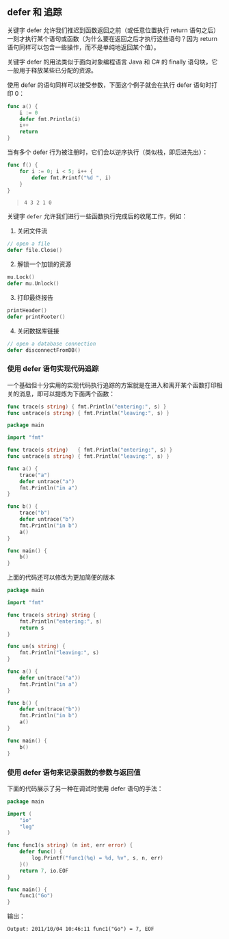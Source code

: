 ## defer 和 追踪

关键字 defer 允许我们推迟到函数返回之前（或任意位置执行 return 语句之后）一刻才执行某个语句或函数（为什么要在返回之后才执行这些语句？因为 return 语句同样可以包含一些操作，而不是单纯地返回某个值）。

关键字 defer 的用法类似于面向对象编程语言 Java 和 C# 的 finally 语句块，它一般用于释放某些已分配的资源。

使用 defer 的语句同样可以接受参数，下面这个例子就会在执行 defer 语句时打印 0：

```go
func a() {
	i := 0
	defer fmt.Println(i)
	i++
	return
}
```

当有多个 defer 行为被注册时，它们会以逆序执行（类似栈，即后进先出）：

```go
func f() {
	for i := 0; i < 5; i++ {
		defer fmt.Printf("%d ", i)
	}
}
```

>`4 3 2 1 0`

关键字 `defer` 允许我们进行一些函数执行完成后的收尾工作，例如：

1. 关闭文件流
```go
// open a file  
defer file.Close()
```
2. 解锁一个加锁的资源
```go
mu.Lock()  
defer mu.Unlock()
```
3. 打印最终报告
```go
printHeader()  
defer printFooter()
```
4. 关闭数据库链接
```go
// open a database connection  
defer disconnectFromDB()
```

### 使用 defer 语句实现代码追踪

一个基础但十分实用的实现代码执行追踪的方案就是在进入和离开某个函数打印相关的消息，即可以提炼为下面两个函数：


```go
func trace(s string) { fmt.Println("entering:", s) }
func untrace(s string) { fmt.Println("leaving:", s) }
```


```go
package main

import "fmt"

func trace(s string)   { fmt.Println("entering:", s) }
func untrace(s string) { fmt.Println("leaving:", s) }

func a() {
	trace("a")
	defer untrace("a")
	fmt.Println("in a")
}

func b() {
	trace("b")
	defer untrace("b")
	fmt.Println("in b")
	a()
}

func main() {
	b()
}
```

上面的代码还可以修改为更加简便的版本


```go
package main

import "fmt"

func trace(s string) string {
	fmt.Println("entering:", s)
	return s
}

func un(s string) {
	fmt.Println("leaving:", s)
}

func a() {
	defer un(trace("a"))
	fmt.Println("in a")
}

func b() {
	defer un(trace("b"))
	fmt.Println("in b")
	a()
}

func main() {
	b()
}
```

### 使用 defer 语句来记录函数的参数与返回值

下面的代码展示了另一种在调试时使用 defer 语句的手法：

```go
package main

import (
	"io"
	"log"
)

func func1(s string) (n int, err error) {
	defer func() {
		log.Printf("func1(%q) = %d, %v", s, n, err)
	}()
	return 7, io.EOF
}

func main() {
	func1("Go")
}
```

输出：

    Output: 2011/10/04 10:46:11 func1("Go") = 7, EOF
